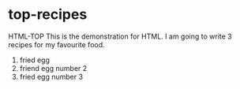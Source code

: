# top-recipes
HTML-TOP
This is the demonstration for HTML.
I am going to write 3 recipes for my favourite food.
1. fried egg
2. friend egg number 2
3. fried egg number 3

